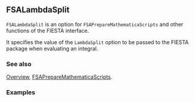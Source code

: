 ```mathematica
 
```

## FSALambdaSplit

`FSALambdaSplit` is an option for `FSAPrepareMathematicaScripts` and other functions of the FIESTA interface.

It specifies the value of the `LambdaSplit` option to be passed to the FIESTA package when evaluating an integral.

### See also

[Overview](Extra/FeynHelpers.md), [FSAPrepareMathematicaScripts](FSAPrepareMathematicaScripts.md).

### Examples
